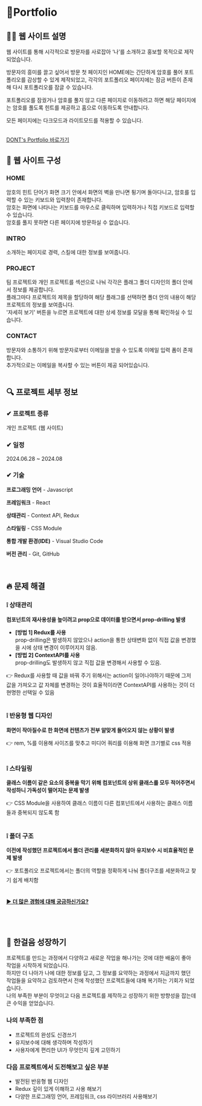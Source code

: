# 📝Portfolio

## 🙋‍♀️ 웹 사이트 설명

웹 사이트를 통해 시각적으로 방문자를 사로잡아 ‘나’를 소개하고 홍보할 목적으로 제작 되었습니다.<br/>

방문자의 흥미를 끌고 싶어서 방문 첫 페이지인 HOME에는 간단하게 암호를 풀어 포트폴리오를 감상할 수 있게 제작되었고, 각각의 포트폴리오 페이지에는 잠금 버튼이 존재해 다시 포트폴리오를 잠글 수 있습니다.<br/>

포트폴리오를 잠궜거나 암호를 풀지 않고 다른 페이지로 이동하려고 하면 해당 페이지에는 암호를 풀도록 힌트를 제공하고 홈으로 이동하도록 안내합니다.

모든 페이지에는 다크모드과 라이트모드를 적용할 수 있습니다.<br/><br/>

[DONT's Portfolio 바로가기](http://dony-portfolio.kro.kr/)

## 🎨 웹 사이트 구성

### HOME

암호의 힌트 단어가 화면 크기 안에서 화면의 벽을 만나면 튕기며 돌아다니고, 암호를 입력할 수 있는 키보드와 입력창이 존재합니다.<br/>
암호는 화면에 나타나는 키보드를 마우스로 클릭하며 입력하거나 직접 키보드로 입력할 수 있습니다.<br/>
암호를 풀지 못하면 다른 페이지에 방문하실 수 없습니다.<br/>

### INTRO

소개하는 페이지로 경력, 스킬에 대한 정보를 보여줍니다.<br/>

### PROJECT

팀 프로젝트와 개인 프로젝트를 섹션으로 나눠 각각은 플래그 폴더 디자인의 폴더 안에서 정보를 제공합니다.<br/>
플래그마다 프로젝트의 제목을 할당하여 해당 플래그를 선택하면 폴더 안의 내용이 해당 프로젝트의 정보를 보여줍니다.<br/>
'자세히 보기' 버튼을 누르면 프로젝트에 대한 상세 정보를 모달을 통해 확인하실 수 있습니다.<br/>

### CONTACT

방문자와 소통하기 위해 방문자로부터 이메일을 받을 수 있도록 이메일 입력 폼이 존재합니다.<br/>
추가적으로는 이메일을 복사할 수 있는 버튼이 제공 되어있습니다.<br/><br/>

## 🔍 프로젝트 세부 정보

### ✔ 프로젝트 종류

개인 프로젝트 (웹 사이트)

### ✔ 일정

2024.06.28 ~ 2024.08

### ✔ 기술

**프로그래밍 언어** - Javascript

**프레임워크** - React

**상태관리** - Context API, Redux

**스타일링** - CSS Module

**통합 개발 환경(IDE)** - Visual Studio Code

**버전 관리** - Git, GitHub

<br/>

## 🔥 문제 해결

### ❕ 상태관리

**컴포넌트의 재사용성을 높이려고 prop으로 데이터를 받으면서 prop-drilling 발생**

- **[방법 1] Redux를 사용**<br/>
  prop-drilling은 발생하지 않았으나 action을 통한 상태변화 없이 직접 값을 변경했을 시에 상태 변경이 이루어지지 않음.<br/>
- **[방법 2] ContextAPI를 사용**<br/>
  prop-drilling도 발생하지 않고 직접 값을 변경해서 사용할 수 있음.

👉 Redux를 사용할 때 값을 바꿔 주기 위해서는 action이 일어나야하기 때문에 그저 값을 가져오고 값 자체를 변경하는 것이 효율적이라면 ContextAPI를 사용하는 것이 더 현명한 선택일 수 있음
<br/><br/>

### ❕ 반응형 웹 디자인

**화면이 작아질수로 한 화면에 컨텐츠가 전부 알맞게 들어오지 않는 상황이 발생**

👉 rem, %를 이용해 사이즈를 맞추고 미디어 쿼리를 이용해 화면 크기별로 css 적용
<br/><br/>

### ❕ 스타일링

**클래스 이름이 같은 요소의 중복을 막기 위해 컴포넌트의 상위 클래스를 모두 적어주면서 작성하니 가독성이 떨어지는 문제 발생**

👉 CSS Module을 사용하여 클래스 이름이 다른 컴포넌트에서 사용하는 클래스 이름들과 중복되지 않도록 함
<br/><br/>

### ❕ 폴더 구조

**이전에 작성했던 프로젝트에서 폴더 관리를 세분화하지 않아 유지보수 시 비효율적인 문제 발생**

👉 포트폴리오 프로젝트에서는 폴더의 역할을 정확하게 나눠 폴더구조를 세분화하고 찾기 쉽게 배치함
<br/><br/>

#### [▶ 더 많은 경험에 대해 궁금하신가요?](https://www.notion.so/Portfolio-7a25d265898547bd8472f62ad9b1cd9d)

<br/><br/>

## 🚀 한걸음 성장하기

프로젝트를 만드는 과정에서 다양하고 새로운 작업을 해나가는 것에 대한 배움이 좋아 작업을 시작하게 되었습니다.<br/>
하지만 더 나아가 나에 대한 정보를 담고, 그 정보를 요약하는 과정에서 지금까지 했던 작업들을 요약하고 검토하면서 전에 작성했던 프로젝트들에 대해 복기하는 기회가 되었습니다.<br/>
나의 부족한 부분이 무엇이고 다음 프로젝트를 제작하고 성장하기 위한 방향성을 잡는데 큰 수익을 얻었습니다.

### 나의 부족한 점

- 프로젝트의 완성도 신경쓰기
- 유지보수에 대해 생각하며 작성하기
- 사용자에게 편리한 UI가 무엇인지 깊게 고민하기

### 다음 프로젝트에서 도전해보고 싶은 부분

- 발전된 반응형 웹 디자인
- Redux 깊이 있게 이해하고 사용 해보기
- 다양한 프로그래밍 언어, 프레임워크, css 라이브러리 사용해보기
